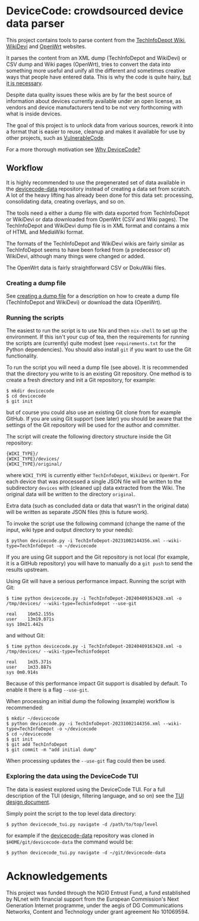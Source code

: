 # DeviceCode: crowdsourced device data parser

This project contains tools to parse content from the
[TechInfoDepot Wiki][techinfodepot], [WikiDevi][wikidevi] and
[OpenWrt][openwrt] websites.

It parses the content from an XML dump (TechInfoDepot and WikiDevi) or CSV
dump and Wiki pages (OpenWrt), tries to convert the data into something more
useful and unify all the different and sometimes creative ways that people have
entered data. This is why the code is quite hairy,
[but it is necessary][metacrap].

Despite data quality issues these wikis are by far the best source of
information about devices currently available under an open license, as vendors
and device manufacturers tend to be not very forthcoming with what is inside
devices.

The goal of this project is to unlock data from various sources, rework it
into a format that is easier to reuse, cleanup and makes it available for use
by other projects, such as [VulnerableCode][vulnerablecode].

For a more thorough motivation see
[Why DeviceCode?](doc/devicecode_motivation.md)

## Workflow

It is highly recommended to use the pregenerated set of data available in the
[devicecode-data][devicecode-data] repository instead of creating a data set
from scratch. A lot of the heavy lifting has already been done for this data
set: processing, consolidating data, creating overlays, and so on.

The tools need a either a dump file with data exported from TechInfoDepot or
WikiDevi or data downloaded from OpenWrt (CSV and Wiki pages). The
TechInfoDepot and WikiDevi dump file is in XML format and contains a mix of
HTML and MediaWiki format.

The formats of the TechInfoDepot and WikiDevi wikis are fairly similar as
TechInfoDepot seems to have been forked from (a predecessor of) WikiDevi,
although many things were changed or added.

The OpenWrt data is fairly straightforward CSV or DokuWiki files.

### Creating a dump file

See [creating a dump file](doc/creating_a_dump_file.md) for a description on
how to create a dump file (TechInfoDepot and WikiDevi) or download the data
(OpenWrt).

### Running the scripts

The easiest to run the script is to use Nix and then `nix-shell` to set up the
environment. If this isn't your cup of tea, then the requirements for running
the scripts are (currently) quite modest (see `requirements.txt` for the Python
dependencies). You should also install `git` if you want to use the Git
functionality.

To run the script you will need a dump file (see above). It is recommended that
the directory you write to is an existing Git repository. One method is to
create a fresh directory and init a Git repository, for example:

```
$ mkdir devicecode
$ cd devicecode
$ git init
```

but of course you could also use an existing Git clone from for example GitHub.
If you are using Git support (see later) you should be aware that the settings
of the Git repository will be used for the author and committer.

The script will create the following directory structure inside the Git
repository:

```
{WIKI_TYPE}/
{WIKI_TYPE}/devices/
{WIKI_TYPE}/original/
```

where `WIKI_TYPE` is currently either `TechInfoDepot`, `WikiDevi` or `OpenWrt`.
For each device that was processed a single JSON file will be written to the
subdirectory `devices` with (cleaned up) data extracted from the Wiki. The
original data will be written to the directory `original`.

Extra data (such as concluded data or data that wasn't in the original data)
will be written as separate JSON files (this is future work).

To invoke the script use the following command (change the name of the input,
wiki type and output directory to your needs):

```
$ python devicecode.py -i TechInfoDepot-20231002144356.xml --wiki-type=TechInfoDepot -o ~/devicecode
```

If you are using Git support and the Git repository is not local (for example,
it is a GitHub repository) you will have to manually do a `git push` to send
the results upstream.

Using Git will have a serious performance impact. Running the script with Git:

```
$ time python devicecode.py -i TechInfoDepot-20240409163428.xml -o /tmp/devices/ --wiki-type=Techinfodepot --use-git

real	16m52.155s
user	13m19.071s
sys	10m21.442s
```

and without Git:

```
$ time python devicecode.py -i TechInfoDepot-20240409163428.xml -o /tmp/devices/ --wiki-type=Techinfodepot

real	1m35.371s
user	1m33.887s
sys	0m0.914s
```

Because of this performance impact Git support is disabled by default. To
enable it there is a flag `--use-git`.

When processing an initial dump the following (example) workflow is recommended:

```
$ mkdir ~/devicecode
$ python devicecode.py -i TechInfoDepot-20231002144356.xml --wiki-type=TechInfoDepot -o ~/devicecode
$ cd ~/devicecode
$ git init
$ git add TechInfoDepot
$ git commit -m "add initial dump"
```

When processing updates the `--use-git` flag could then be used.

### Exploring the data using the DeviceCode TUI

The data is easiest explored using the DeviceCode TUI. For a full description
of the TUI (design, filtering language, and so on) see the
[TUI design document](doc/tui.md).

Simply point the script to the top level data directory:

```console
$ python devicecode_tui.py navigate -d /path/to/top/level
```

for example if the [devicecode-data][devicecode-data] repository was cloned
in `$HOME/git/devicecode-data` the command would be:

```console
$ python devicecode_tui.py navigate -d ~/git/devicecode-data
```

# Acknowledgements

This project was funded through the NGI0 Entrust Fund, a fund established by
NLnet with financial support from the European Commission's Next Generation
Internet programme, under the aegis of DG Communications Networks, Content and
Technology under grant agreement No 101069594.

[techinfodepot]:http://en.techinfodepot.shoutwiki.com/wiki/Main_Page
[metacrap]:https://people.well.com/user/doctorow/metacrap.htm
[wikidevi]:https://wikidevi.wi-cat.ru/
[openwrt]:https://openwrt.org/
[vulnerablecode]:https://github.com/nexB/vulnerablecode/
[devicecode-data]:https://github.com/armijnhemel/devicecode-data
